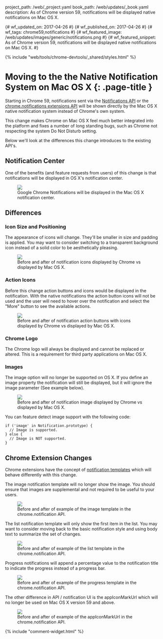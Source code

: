 project_path: /web/_project.yaml
book_path: /web/updates/_book.yaml
description: As of Chrome version 59, notifications will be displayed native notifications on Mac OS X.

{# wf_updated_on: 2017-04-26 #}
{# wf_published_on: 2017-04-26 #}
{# wf_tags: chrome59,notifications #}
{# wf_featured_image: /web/updates/images/generic/notifications.png #}
{# wf_featured_snippet: As of Chrome version 59, notifications will be displayed native notifications on Mac OS X. #}

{% include "web/tools/chrome-devtools/_shared/styles.html" %}

# Moving to the the Native Notification System on Mac OS X {: .page-title }

Starting in Chrome 59, notifications sent via the [Notifications
API](https://developer.mozilla.org/en-US/docs/Web/API/Notifications_API) or the
[chrome.notifications extensions
API](https://developer.chrome.com/extensions/notifications) will be shown
directly by the Mac OS X native notification system instead of Chrome's own system.

This change makes Chrome on Mac OS X feel much better integrated into the platform
and fixes a number of long standing bugs, such as Chrome not respecting the
system Do Not Disturb setting.

Below we'll look at the differences this change introduces to the existing
API's.

## Notification Center

One of the benefits (and feature requests from users) of this change is that
notifications will be displayed in OS X's notification center.

<figure>
  <img src="/web/updates/images/2017/04/macos-notifications/image00.png">
  <figcaption>
    Google Chrome Notifications will be displayed in the Mac OS X notification center.
  </figcaption>
</figure>

## Differences
### Icon Size and Positioning

The appearance of icons will change. They'll be smaller in size and padding is
applied. You may want to consider switching to a transparent background icon
instead of a solid color to be aesthetically pleasing.

<figure>
  <img src="/web/updates/images/2017/04/macos-notifications/image01.png">
  <figcaption>
    Before and after of notification icons displayed by Chrome vs displayed by
    Mac OS X.
  </figcaption>
</figure>

### Action Icons

Before this change action buttons and icons would be displayed in the
notification. With the native notifications the action button icons will not be
used and the user will need to hover over the notification and select the "More"
button to see the available actions.

<figure>
  <img src="/web/updates/images/2017/04/macos-notifications/image02.png">
  <figcaption>
    Before and after of notification action buttons with icons displayed by
    Chrome vs displayed by Mac OS X.
  </figcaption>
</figure>

### Chrome Logo

The Chrome logo will always be displayed and cannot be replaced or altered. This
is a requirement for third party applications on Mac OS X.

### Images

The image option will no longer be supported on OS X. If you define an image
property the notification will still be displayed, but it will ignore the image
parameter (See example below).

<figure>
  <img src="/web/updates/images/2017/04/macos-notifications/image03.png">
  <figcaption>
    Before and after of notification image displayed by Chrome vs displayed by Mac OS X.
  </figcaption>
</figure>

You can feature detect image support with the following code:

```
if ('image' in Notification.prototype) {  
  // Image is supported.
} else {  
  // Image is NOT supported.
}
```

## Chrome Extension Changes

Chrome extensions have the concept of [notification
templates](https://developer.chrome.com/apps/notifications#type-TemplateType)
which will behave differently with this change.

The image notification template will no longer show the image. You should ensure
that images are supplemental and not required to be useful to your users.

<figure>
  <img src="/web/updates/images/2017/04/macos-notifications/image04.png">
  <figcaption>
    Before and after of example of the image template in the chrome.notification API.
  </figcaption>
</figure>

The list notification template will only show the first item in the list. You
may want to consider moving back to the basic notification style and using body
text to summarize the set of changes.

<figure>
  <img src="/web/updates/images/2017/04/macos-notifications/image05.png">
  <figcaption>
    Before and after of example of the list template in the chrome.notification API.
  </figcaption>
</figure>

Progress notifications will append a percentage value to the notification title
to indicate the progress instead of a progress bar.

<figure>
  <img src="/web/updates/images/2017/04/macos-notifications/image06.png">
  <figcaption>
    Before and after of example of the progress template in the chrome.notification API.
  </figcaption>
</figure>

The other difference in API / notification UI is the appIconMarkUrl which will
no longer be used on Mac OS X version 59 and above.

<figure>
  <img src="/web/updates/images/2017/04/macos-notifications/image07.png">
  <figcaption>
    Before and after of example of the appIconMarkUrl in the chrome.notification API.
  </figcaption>
</figure>

{% include "comment-widget.html" %}
